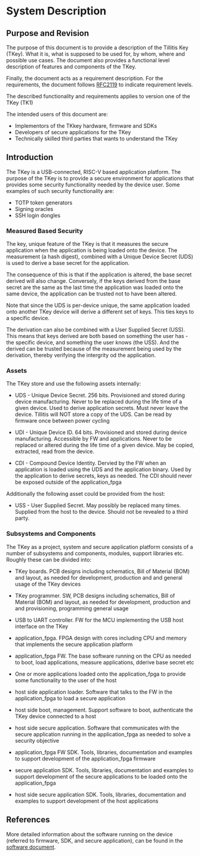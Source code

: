 # System Description

## Purpose and Revision
The purpose of this document is to provide a description of the
Tillitis Key (TKey). What it is, what is supposed to be used for, by
whom, where and possible use cases. The document also provides a
functional level description of features and components of the TKey.

Finally, the document acts as a requirement description. For the
requirements, the document follows
[RFC2119](https://datatracker.ietf.org/doc/html/rfc2119) to indicate
requirement levels.

The described functionality and requirements applies
to version one of the TKey (TK1)

The intended users of this document are:
- Implementors of the TKkey hardware, firmware and SDKs
- Developers of secure applications for the TKey
- Technically skilled third parties that wants to understand the
  TKey


## Introduction
The TKey is a USB-connected, RISC-V based application platform. The
purpose of the TKey is to provide a secure environment
for applications that provides some security functionality needed by the
device user. Some examples of such security functionality are:

- TOTP token generators
- Signing oracles
- SSH login dongles


### Measured Based Security
The key, unique feature of the TKey is that it measures the secure
application when the application is being loaded onto the device. The
measurement (a hash digest), combined with a Unique Device Secret
(UDS) is used to derive a base secret for the application.

The consequence of this is that if the application is altered,
the base secret derived will also change. Conversely, if the keys
derived from the base secret are the same as the last time the
application was loaded onto the same device, the application can
be trusted not to have been altered.

Note that since the UDS is per-device unique, the same application
loaded onto another TKey device will derive a different set of keys.
This ties keys to a specific device.

The derivation can also be combined with a User Supplied Secret
(USS). This means that keys derived are both based on something the user
has - the specific device, and something the user knows (the USS). And
the derived can be trusted because of the measurement being used
by the derivation, thereby verifying the intergrity od the application.


### Assets
The TKey store and use the following assets internally:

- UDS - Unique Device Secret. 256 bits. Provisioned and stored during
  device manufacturing. Never to be replaced during the life time of
  a given device. Used to derive application secrets. Must never leave
  the device. Tillitis will NOT store a copy of the UDS. Can be read
  by firmware once between power cycling

- UDI - Unique Device ID. 64 bits. Provisioned and stored during device
  manufacturing. Accessible by FW and applications. Never to be replaced
  or altered during the life time of a given device. May be copied,
  extracted, read from the device.

- CDI - Compound Device Identity. Dervied by the FW when an application
  is loaded using the UDS and the application binary. Used by the
  application to derive secrets, keys as needed. The CDI should never
  be exposed outside of the application_fpga


Additionally the following asset could be provided from the host:

- USS - User Supplied Secret. May possibly be replaced many times.
  Supplied from the host to the device. Should not be revealed to a
  third party.


### Subsystems and Components
The TKey as a project, system and secure application platform
consists of a number of subsystems and components, modules, support
libraries etc. Roughly these can be divided into:

- TKey boards. PCB designs including schematics, Bill of Material (BOM)
  and layout, as needed for development, production and and general usage
  of the TKey devices

- TKey programmer. SW, PCB designs including schematics, Bill of
  Material (BOM) and layout, as needed for development, production
  and and provisioning, programming general usage

- USB to UART controller. FW for the MCU implementing the USB host
  interface on the TKey

- application_fpga. FPGA design with cores including CPU and memory that
  implements the secure application platform

- application_fpga FW. The base software running on the CPU as needed to
  boot, load applications, measure applications, dderive base secret etc

- One or more applications loaded onto the application_fpga to provide
  some functionality to the user of the host

- host side application loader. Software that talks to the FW in the
  application_fpga to load a secure application

- host side boot, management. Support software to boot, authenticate
  the TKey device connected to a host

- host side secure application. Software that communicates with the
  secure application running in the application_fpga as needed to solve
  a security objective

- application_fpga FW SDK. Tools, libraries, documentation and examples
  to support development of the application_fpga firmware

- secure application SDK. Tools, libraries, documentation and examples
  to support development of the secure applications to be loaded onto
  the application_fpga

- host side secure application SDK. Tools, libraries, documentation and
  examples to support development of the host applications


## References
More detailed information about the software running on the device
(referred to firmware, SDK, and secure application), can be found in
the [software document](software.md).
